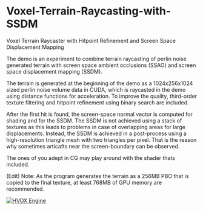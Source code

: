 # Voxel-Terrain-Raycasting-with-SSDM
Voxel Terrain Raycaster with Hitpoint Refinement and Screen Space Displacement Mapping

The demo is an experiment to combine terrain raycasting of perlin noise generated terrain with screen space ambient occlusions (SSAO) and screen space displacement mapping (SSDM).

The terrain is generated at the beginning of the demo as a 1024x256x1024 sized perlin noise volume data in CUDA, which is raycasted in the demo using distance functions for acceleration. To improve the quality, third-order texture filtering and hitpoint refinement using binary search are included.

After the first hit is found, the screen-space normal vector is computed for shading and for the SSDM. The SSDM is not achieved using a stack of textures as this leads to problems in case of overlapping areas for large displacements. Instead, the SSDM is achieved in a post-process using a high-resolution triangle mesh with two triangles per pixel. That is the reason why sometimes articafts near the screen-boundary can be observed.

The ones of you adept in CG may play around with the shader thats included.

(Edit) Note: As the program generates the terrain as a 256MB PBO that is copied to the final texture, at least 768MB of GPU memory are recommended.

[![HVOX Engine](http://img.youtube.com/vi/f4bYYWnQbSU/0.jpg)](http://www.youtube.com/watch?v=f4bYYWnQbSU)
